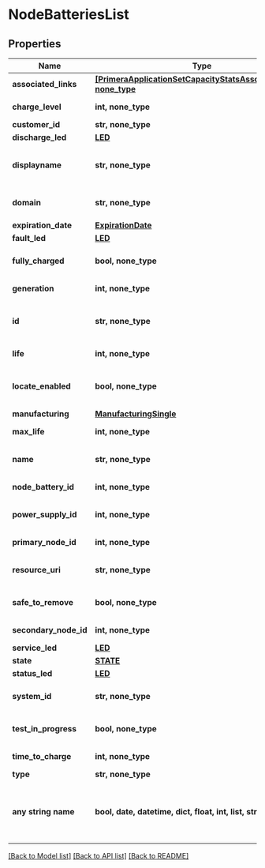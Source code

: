 # NodeBatteriesList


## Properties
Name | Type | Description | Notes
------------ | ------------- | ------------- | -------------
**associated_links** | [**[PrimeraApplicationSetCapacityStatsAssociatedLinks], none_type**](PrimeraApplicationSetCapacityStatsAssociatedLinks.md) | Associated Links Details | [optional] 
**charge_level** | **int, none_type** | Battery charge level. | [optional] 
**customer_id** | **str, none_type** | customerId | [optional] 
**discharge_led** | [**LED**](LED.md) |  | [optional] 
**displayname** | **str, none_type** | Name to be used for display purposes | [optional] 
**domain** | **str, none_type** | Domain that the resource belongs to | [optional] 
**expiration_date** | [**ExpirationDate**](ExpirationDate.md) |  | [optional] 
**fault_led** | [**LED**](LED.md) |  | [optional] 
**fully_charged** | **bool, none_type** | Indicates if battery is fully charged or not | [optional] 
**generation** | **int, none_type** | generation &#x60;Filter, Sort&#x60; | [optional] 
**id** | **str, none_type** | Unique Identifier of the resource. &#x60;Filter&#x60; | [optional] 
**life** | **int, none_type** | Life of the battery | [optional] 
**locate_enabled** | **bool, none_type** | Indicates if the locate beacon is enabled or not | [optional] 
**manufacturing** | [**ManufacturingSingle**](ManufacturingSingle.md) |  | [optional] 
**max_life** | **int, none_type** | Maximum life of the battery | [optional] 
**name** | **str, none_type** | Name of the resource. &#x60;Filter, Sort&#x60; | [optional] 
**node_battery_id** | **int, none_type** | Numeric ID of the resource | [optional] 
**power_supply_id** | **int, none_type** | Power supply ID for this battery. | [optional] 
**primary_node_id** | **int, none_type** | Primary node ID. &#x60;Filter, Sort&#x60; | [optional] 
**resource_uri** | **str, none_type** | resourceUri for detailed node battery object | [optional] 
**safe_to_remove** | **bool, none_type** | Indicates if the component is safe to remove | [optional] 
**secondary_node_id** | **int, none_type** | Secondary node ID | [optional] 
**service_led** | [**LED**](LED.md) |  | [optional] 
**state** | [**STATE**](STATE.md) |  | [optional] 
**status_led** | [**LED**](LED.md) |  | [optional] 
**system_id** | **str, none_type** | systemId/Serial Number  of the array. | [optional] 
**test_in_progress** | **bool, none_type** | Indicates if test is in progress or not | [optional] 
**time_to_charge** | **int, none_type** | Remaining time to charge | [optional] 
**type** | **str, none_type** | type | [optional] 
**any string name** | **bool, date, datetime, dict, float, int, list, str, none_type** | any string name can be used but the value must be the correct type | [optional]

[[Back to Model list]](../README.md#documentation-for-models) [[Back to API list]](../README.md#documentation-for-api-endpoints) [[Back to README]](../README.md)


